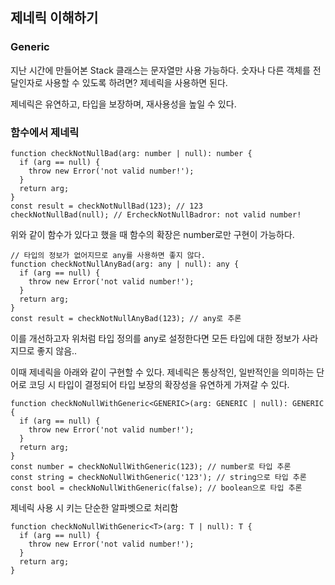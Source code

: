 ﻿## 제네릭 이해하기

### Generic

지난 시간에 만들어본 Stack 클래스는 문자열만 사용 가능하다.
숫자나 다른 객체를 전달인자로 사용할 수 있도록 하려면? 제네릭을 사용하면 된다.

제네릭은 유연하고, 타입을 보장하며, 재사용성을 높일 수 있다.

### 함수에서 제네릭

```tsx
function checkNotNullBad(arg: number | null): number {
  if (arg == null) {
    throw new Error('not valid number!');
  }
  return arg;
}
const result = checkNotNullBad(123); // 123
checkNotNullBad(null); // ErcheckNotNullBadror: not valid number!
```

위와 같이 함수가 있다고 했을 때 함수의 확장은 number로만 구현이 가능하다.

```tsx
// 타입의 정보가 없어지므로 any를 사용하면 좋지 않다.
function checkNotNullAnyBad(arg: any | null): any {
  if (arg == null) {
    throw new Error('not valid number!');
  }
  return arg;
}
const result = checkNotNullAnyBad(123); // any로 추론
```

이를 개선하고자 위처럼 타입 정의를 any로 설정한다면 모든 타입에 대한 정보가 사라지므로 좋지 않음..

이때 제네릭을 아래와 같이 구현할 수 있다.
제네릭은 통상적인, 일반적인을 의미하는 단어로 코딩 시 타입이 결정되어 타입 보장의 확장성을 유연하게 가져갈 수 있다.

```tsx
function checkNoNullWithGeneric<GENERIC>(arg: GENERIC | null): GENERIC {
  if (arg == null) {
    throw new Error('not valid number!');
  }
  return arg;
}
const number = checkNoNullWithGeneric(123); // number로 타입 추론
const string = checkNoNullWithGeneric('123'); // string으로 타입 추론
const bool = checkNoNullWithGeneric(false); // boolean으로 타입 추론
```

제네릭 사용 시 키는 단순한 알파벳으로 처리함

```tsx
function checkNoNullWithGeneric<T>(arg: T | null): T {
  if (arg == null) {
    throw new Error('not valid number!');
  }
  return arg;
}
```
